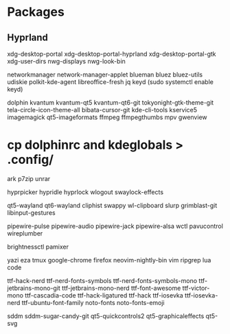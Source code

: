 # Packages

## Hyprland

xdg-desktop-portal
xdg-desktop-portal-hyprland
xdg-desktop-portal-gtk
xdg-user-dirs
nwg-displays
nwg-look-bin

networkmanager
network-manager-applet
blueman
bluez
bluez-utils
udiskie
polkit-kde-agent
libreoffice-fresh
jq
keyd (sudo systemctl enable keyd)

dolphin
kvantum
kvantum-qt5
kvantum-qt6-git
tokyonight-gtk-theme-git
tela-circle-icon-theme-all
bibata-cursor-git
kde-cli-tools
kservice5
imagemagick
qt5-imageformats
ffmpeg
ffmpegthumbs
mpv
gwenview

# cp dolphinrc and kdeglobals > .config/

ark
p7zip
unrar

hyprpicker
hypridle
hyprlock
wlogout
swaylock-effects

qt5-wayland
qt6-wayland
cliphist
swappy
wl-clipboard
slurp
grimblast-git
libinput-gestures

pipewire-pulse
pipewire-audio
pipewire-jack
pipewire-alsa
wctl
pavucontrol
wireplumber

brightnessctl
pamixer

yazi
eza
tmux
google-chrome
firefox
neovim-nightly-bin
vim
ripgrep
lua
code

ttf-hack-nerd
ttf-nerd-fonts-symbols
ttf-nerd-fonts-symbols-mono
ttf-jetbrains-mono-git
ttf-jetbrains-mono-nerd
ttf-font-awesome
ttf-victor-mono
ttf-cascadia-code
ttf-hack-ligatured
ttf-hack
ttf-iosevka
ttf-iosevka-nerd
ttf-ubuntu-font-family
noto-fonts
noto-fonts-emoji

sddm
sddm-sugar-candy-git
qt5-quickcontrols2
qt5-graphicaleffects
qt5-svg
